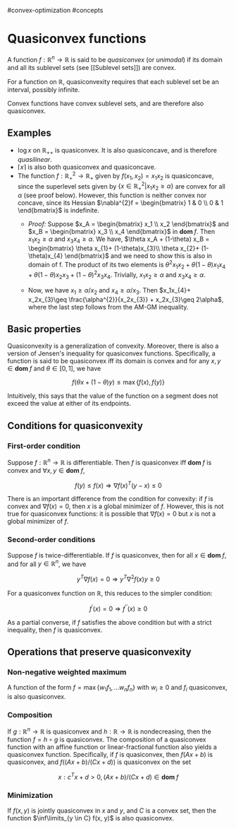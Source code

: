#convex-optimization #concepts

# Quasiconvex functions

A function $f: \mathbb{R}^{n}\to \mathbb{R}$ is said to be *quasiconvex* (or *unimodal*) if its domain and all its sublevel sets (see [[Sublevel sets]]) are convex.

For a function on $\mathbb{R}$, quasiconvexity requires that each sublevel set be an interval, possibly infinite.

Convex functions have convex sublevel sets, and are therefore also quasiconvex.

## Examples

- $\log x$ on $\mathbb{R}_{++}$ is quasiconvex. It is also quasiconcave, and is therefore *quasilinear*.
- $\lceil x \rceil$ is also both quasiconvex and quasiconcave.
- The function $f: \mathbb{R}_{+}^{2}\to \mathbb{R}_{+}$ given by $f(x_{1}, x_{2}) = x_{1}x_{2}$ is quasiconcave, since the superlevel sets given by $\{ x \in \mathbb{R}_{+}^{2} | x_{1}x_{2} \geq \alpha \}$ are convex for all $\alpha$ (see proof below). However, this function is neither convex nor concave, since its Hessian $\nabla^{2}f = \begin{bmatrix} 1 & 0 \\ 0 & 1 \end{bmatrix}$ is indefinite.
	- *Proof:* Suppose $x_A = \begin{bmatrix} x_1 \\ x_2 \end{bmatrix}$ and $x_B = \begin{bmatrix} x_3 \\ x_4 \end{bmatrix}$ in $\textbf{dom } f$. Then $x_1 x_2 \geq \alpha$ and $x_3 x_4 \geq \alpha$. We have, $\theta x_A + (1-\theta) x_B = \begin{bmatrix} \theta x_{1}+ (1-\theta)x_{3}\\ \theta x_{2}+ (1-\theta)x_{4} \end{bmatrix}$ and we need to show this is also in domain of f. The product of its two elements is $\theta^{2}x_{1}x_{2}+ \theta(1-\theta) x_{1}x_{4}+ \theta(1-\theta)x_{2}x_{3}+ (1-\theta)^{2}x_{3}x_4$. Trivially, $x_1x_{2} \geq \alpha$ and $x_{3}x_{4}\geq \alpha$.
	
	- Now, we have $x_{1} \geq \alpha/x_{2}$ and $x_{4}\geq \alpha/x_3$. Then $x_1x_{4}+ x_2x_{3}\geq \frac{\alpha^{2}}{x_2x_{3}} + x_2x_{3}\geq 2\alpha$, where the last step follows from the AM-GM inequality.

## Basic properties

Quasiconvexity is a generalization of convexity. Moreover, there is also a version of Jensen's inequality for quasiconvex functions. Specifically, a function is said to be quasiconvex iff its domain is convex and for any $x, y \in \textbf{dom } f$ and $\theta \in [0, 1]$, we have

$$
f(\theta x + (1-\theta)y) \leq \max \{f(x), f(y) \}
$$

Intuitively, this says that the value of the function on a segment does not exceed the value at either of its endpoints.

## Conditions for quasiconvexity

### First-order condition

Suppose $f: \mathbb{R}^n \to \mathbb{R}$ is differentiable. Then $f$ is quasiconvex iff $\textbf{dom } f$ is convex and $\forall x, y \in \textbf{dom } f$,

$$
	f(y) \leq f(x) \Rightarrow \nabla f(x)^T (y-x) \leq 0
$$

There is an important difference from the condition for convexity: if $f$ is convex and $\nabla f(x) = 0$, then $x$ is a global minimizer of $f$. However, this is not true for quasiconvex functions: it is possible that $\nabla f(x) = 0$ but $x$ is not a global minimizer of $f$.

### Second-order conditions

Suppose $f$ is twice-differentiable. If $f$ is quasiconvex, then for all $x \in \textbf{dom } f$, and for all $y \in \mathbb{R}^n$, we have

$$
	y^T \nabla f(x) = 0 \Rightarrow y^T \nabla^2 f(x) y \geq 0
$$

For a quasiconvex function on $\mathbb{R}$, this reduces to the simpler condition:

$$
	f^\prime(x) = 0 \Rightarrow f^{\prime\prime}(x) \geq 0
$$

As a partial converse, if $f$ satisfies the above condition but with a strict inequality, then $f$ is quasiconvex.

## Operations that preserve quasiconvexity

### Non-negative weighted maximum

A function of the form $f = \max\{w_1 f_1, \ldots w_n f_n\}$ with $w_i \geq 0$ and $f_i$ quasiconvex, is also quasiconvex.

### Composition

If $g: \mathbb{R}^n \to \mathbb{R}$ is quasiconvex and $h: \mathbb{R} \to \mathbb{R}$ is nondecreasing, then the function $f = h \circ g$ is quasiconvex. The composition of a quasiconvex function with an affine function or linear-fractional function also yields a quasiconvex function. Specifically, if $f$ is quasiconvex, then $f(Ax + b)$ is quasiconvex, and $f((Ax + b) / (Cx + d))$ is quasiconvex on the set

$$
	x: c^T x + d > 0, (Ax + b) / (Cx + d) \in \textbf{dom } f
$$

### Minimization

If $f(x, y)$ is jointly quasiconvex in $x$ and $y$, and $C$ is a convex set, then the function $\inf\limits_{y \in C} f(x, y)$ is also quasiconvex.